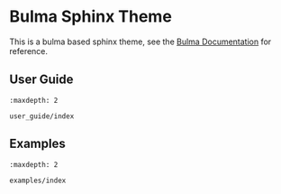 # Bulma Sphinx Theme

This is a bulma based sphinx theme, see the [Bulma Documentation](https://bulma.io/) for reference.

## User Guide

```{toctree}
:maxdepth: 2

user_guide/index
```

## Examples

```{toctree}
:maxdepth: 2

examples/index
```
